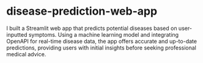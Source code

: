 # disease-prediction-web-app
I built a Streamlit web app that predicts potential diseases based on user-inputted symptoms. Using a machine learning model and integrating OpenAPI for real-time disease data, the app offers accurate and up-to-date predictions, providing users with initial insights before seeking professional medical advice.
